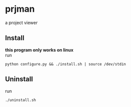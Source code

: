 # prjman
a project viewer
## Install
**this program only works on linux**\
run
```
python configure.py && ./install.sh | source /dev/stdin
```
## Uninstall
run
```
./uninstall.sh
```
